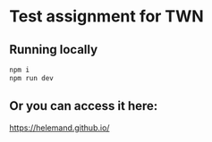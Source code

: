 # Test assignment for TWN

## Running locally

```bash
npm i
npm run dev
```

## Or you can access it here:
https://helemand.github.io/
